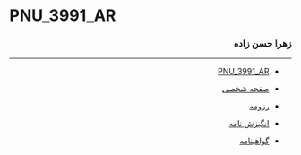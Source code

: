 # PNU_3991_AR
<div dir="rtl">


### زهرا حسن زاده

---
- [PNU_3991_AR](https://github.com/zahraHasanzadeh/PNU_3991_AR)

- [صفحه شخصی](https://zahrahasanzadeh.github.io/#home)

- [رزومه](https://zahrahasanzadeh.github.io/#resume)

- [انگیزش نامه](https://zahrahasanzadeh.github.io/#sop)
- [گواهینامه](https://zahrahasanzadeh.github.io/#certif)
</div>
